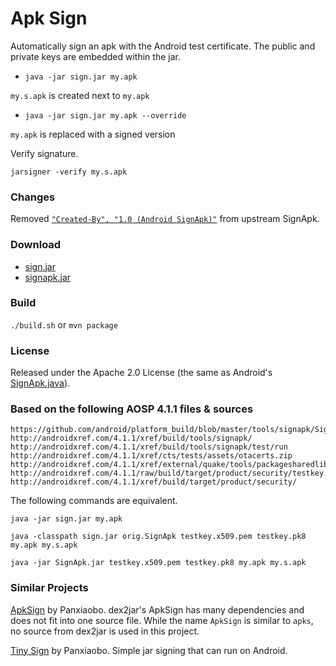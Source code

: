 # Apk Sign

Automatically sign an apk with the Android test certificate. The public and private keys are embedded within the jar.

- `java -jar sign.jar my.apk` 

`my.s.apk` is created next to `my.apk`

- `java -jar sign.jar my.apk --override` 

`my.apk` is replaced with a signed version

Verify signature.

`jarsigner -verify my.s.apk`

### Changes

Removed [`"Created-By", "1.0 (Android SignApk)"`](https://github.com/bootstraponline/apks/commit/3e1dd49ea8479414176fc4718cfccec44bed4e90) from upstream SignApk.

### Download
- [sign.jar](https://github.com/bootstraponline/apks/raw/master/dist/sign.jar)
- [signapk.jar](https://github.com/bootstraponline/apks/raw/master/dist/signapk.jar)

### Build
`./build.sh` or `mvn package`

### License
Released under the Apache 2.0 License (the same as Android's [SignApk.java](https://github.com/android/platform_build/blob/master/tools/signapk/SignApk.java)).

### Based on the following AOSP 4.1.1 files & sources

```
https://github.com/android/platform_build/blob/master/tools/signapk/SignApk.java
http://androidxref.com/4.1.1/xref/build/tools/signapk/
http://androidxref.com/4.1.1/xref/build/tools/signapk/test/run
http://androidxref.com/4.1.1/xref/cts/tests/assets/otacerts.zip
http://androidxref.com/4.1.1/xref/external/quake/tools/packagesharedlib#11
http://androidxref.com/4.1.1/raw/build/target/product/security/testkey.pk8
http://androidxref.com/4.1.1/xref/build/target/product/security/
```

The following commands are equivalent.

`java -jar sign.jar my.apk`

`java -classpath sign.jar orig.SignApk testkey.x509.pem testkey.pk8 my.apk my.s.apk`

`java -jar SignApk.jar testkey.x509.pem testkey.pk8 my.apk my.s.apk`

### Similar Projects

[ApkSign](http://code.google.com/p/dex2jar/source/browse/dex-tools/src/main/java/com/googlecode/dex2jar/tools/ApkSign.java) by Panxiaobo. dex2jar's ApkSign has many dependencies and does not fit into one source file. While the name `ApkSign` is similar to `apks`, no source from dex2jar is used in this project.

[Tiny Sign](http://code.google.com/p/tiny-sign/) by Panxiaobo. Simple jar signing that can run on Android.
